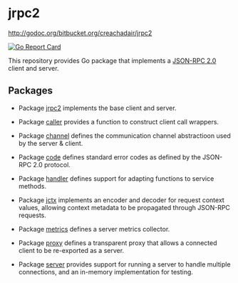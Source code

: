 # jrpc2

http://godoc.org/bitbucket.org/creachadair/jrpc2

[![Go Report Card](https://goreportcard.com/badge/bitbucket.org/creachadair/jrpc2)](https://goreportcard.com/report/bitbucket.org/creachadair/jrpc2)

This repository provides Go package that implements a [JSON-RPC 2.0][spec]
client and server.

## Packages

*  Package [jrpc2](http://godoc.org/bitbucket.org/creachadair/jrpc2) implements
   the base client and server.

*  Package [caller](http://godoc.org/bitbucket.org/creachadair/jrpc2/caller)
   provides a function to construct client call wrappers.

*  Package [channel](http://godoc.org/bitbucket.org/creachadair/jrpc2/channel)
   defines the communication channel abstractioon used by the server & client.

*  Package [code](http://godoc.org/bitbucket.org/creachadair/jrpc2/code)
   defines standard error codes as defined by the JSON-RPC 2.0 protocol.

*  Package [handler](http://godoc.org/bitbucket.org/creachadair/jrpc2/handler)
   defines support for adapting functions to service methods.

*  Package [jctx](http://godoc.org/bitbucket.org/creachadair/jrpc2/jctx)
   implements an encoder and decoder for request context values, allowing
   context metadata to be propagated through JSON-RPC requests.

*  Package [metrics](http://godoc.org/bitbucket.org/creachadair/jrpc2/metrics)
   defines a server metrics collector.

*  Package [proxy](http://godoc.org/bitbucket.org/creachadair/jrpc2/proxy)
   defines a transparent proxy that allows a connected client to be re-exported
   as a server.

*  Package [server](http://godoc.org/bitbucket.org/creachadair/jrpc2/server)
   provides support for running a server to handle multiple connections, and an
   in-memory implementation for testing.

[spec]: http://www.jsonrpc.org/specification
